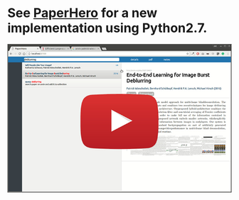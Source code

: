 # See [PaperHero](https://github.com/PatWie/paperhero) for a new implementation using Python2.7.
[![Demo](https://raw.githubusercontent.com/PatWie/paperhero/master/docs/youtube_thumb.jpg)](https://github.com/PatWie/paperhero "PaperHero")
